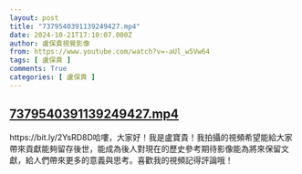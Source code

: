 ```yaml
---
layout: post
title: "7379540391139249427.mp4"
date: 2024-10-21T17:10:07.000Z
author: 盧保貴視覺影像
from: https://www.youtube.com/watch?v=-aUl_w5Vw64
tags: [ 盧保貴 ]
comments: True
categories: [ 盧保貴 ]
---
```

<!--1729530607000-->
[7379540391139249427.mp4](https://www.youtube.com/watch?v=-aUl_w5Vw64)
------

<div>
https://bit.ly/2YsRD8D哈嘍，大家好！我是盧寶貴！我拍攝的視頻希望能給大家帶來貢獻能夠留存後世，能成為後人對現在的歷史參考期待影像能為將來保留文獻，給人們帶來更多的意義與思考。喜歡我的視頻記得評論哦！
</div>
